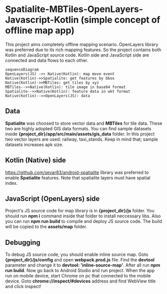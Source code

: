 # Spatialite-MBTiles-OpenLayers-Javascript-Kotlin (simple concept of offline map app)

This project aims completely offline mapping scenario. OpenLayers library was preferred due to its rich mapping features. So the project contains both Kotlin and JavaScript source code. Kotlin side and JavaScript side are connected and data flows to each other.

```mermaid
sequenceDiagram
OpenLayers(JS) ->> Native(Kotlin): map move event
Native(Kotlin)->>Spatialite: get features by bbox
Native(Kotlin)->>MBTiles: get tiles by xyz
MBTiles-->>Native(Kotlin): tile image in base64 format
Spatialite-->>Native(Kotlin): feature data in wkt format
Native(Kotlin)-->>OpenLayers(JS): data
```


## Data
 **Spatialite** was choosed to store vector data and  **MBTiles** for tile data. These two are highly adopted GIS data formats. You can find sample datasets inside **{project_dir}/app/src/main/assets/gis_data** folder. In this project two vector layers are used: railway, taxi_stands. Keep in mind that; sample datasets increases apk size.

## Kotlin (Native) side

https://github.com/sevar83/android-spatialite library was preferred to enable **Spatialite** features. Note that spatialite layers must have spatial index.

## JavaScript (OpenLayers) side
Project's JS source code for map library is in **{project_dir}/js** folder. You should run **npm i** command inside that folder to install neccessary libs. Also you can run **npm run build** to compile and deploy JS source code. The build will be copied to the **assets/map** folder. 

## Debugging
To debug JS source code, you should enable inline source map. Goto **{project_dir}/js/config** and open **webpack.prod.js** file. Find the **devtool** parameter and change it to **devtool: 'inline-source-map'**. After all run **npm run build**. Now go back to Android Studio and run project. When the app run on mobile device, start Chrome on pc that connected to the mobile device. Goto **chrome://inspect/#devices** address and find WebView title and click inspect!
